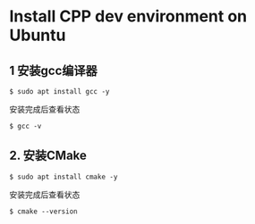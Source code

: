 # Install CPP dev environment on Ubuntu

## 1 安装gcc编译器

```shell
$ sudo apt install gcc -y
```
安装完成后查看状态
```shell
$ gcc -v
```

## 2. 安装CMake

```shell
$ sudo apt install cmake -y
```
安装完成后查看状态
```shell
$ cmake --version
```